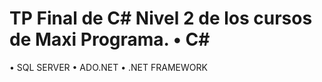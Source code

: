 # TP Final de C# Nivel 2 de los cursos de Maxi Programa.                                                                                                                                                                                            • C#
• SQL SERVER
• ADO.NET
• .NET FRAMEWORK

